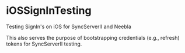 # iOSSignInTesting
Testing SignIn's on iOS for SyncServerII and Neebla

This also serves the purpose of bootstrapping credentials (e.g., refresh) tokens for SyncServerII testing.
